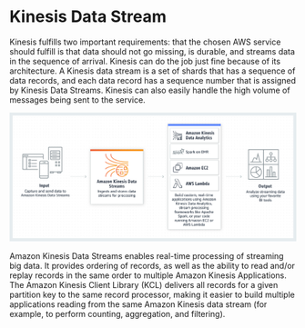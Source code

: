 # Kinesis Data Stream

Kinesis fulfills two important requirements: that the chosen AWS service should fulfill is that data should not go missing, is durable, and streams data in the sequence of arrival. Kinesis can do the job just fine because of its architecture. A Kinesis data stream is a set of shards that has a sequence of data records, and each data record has a sequence number that is assigned by Kinesis Data Streams. Kinesis can also easily handle the high volume of messages being sent to the service.

![Fig. 1 Kinesis Data Streams](../../../../img/applications/kinesis/kinesis-data-stream/fig01.png)

Amazon Kinesis Data Streams enables real-time processing of streaming big data. It provides ordering of records, as well as the ability to read and/or replay records in the same order to multiple Amazon Kinesis Applications. The Amazon Kinesis Client Library (KCL) delivers all records for a given partition key to the same record processor, making it easier to build multiple applications reading from the same Amazon Kinesis data stream (for example, to perform counting, aggregation, and filtering).
